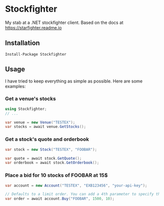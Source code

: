 # Stockfighter
My stab at a .NET stockfighter client. Based on the docs at https://starfighter.readme.io

## Installation
`Install-Package Stockfighter`

## Usage
I have tried to keep everything as simple as possible. Here are some examples:

### Get a venue's stocks
```c#
using Stockfighter;
// ...

var venue = new Venue("TESTEX");
var stocks = await venue.GetStocks();
```

### Get a stock's quote and orderbook
```c#
var stock = new Stock("TESTEX", "FOOBAR");

var quote = await stock.GetQuote();
var orderbook = await stock.GetOrderbook();
```

### Place a bid for 10 stocks of FOOBAR at 15$
```c#
var account = new Account("TESTEX", "EXB123456", "your-api-key");

// Defaults to a limit order. You can add a 4th parameter to specify the order type.
var order = await account.Buy("FOOBAR", 1500, 10);
```
